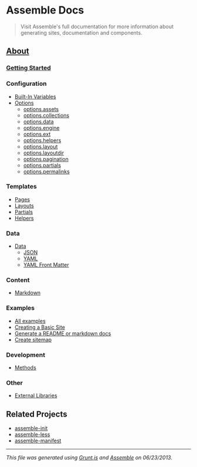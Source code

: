 # Assemble Docs

> Visit Assemble's full documentation for more information about generating sites, documentation and components.

## [About][About]

### [Getting Started][Home]

### Configuration

* [Built-In Variables][built-in-variables]
* [Options][options]
  * [options.assets][options-assets]
  * [options.collections][options-collections]
  * [options.data][options-data]
  * [options.engine][options-engine]
  * [options.ext][options-ext]
  * [options.helpers][options-helpers]
  * [options.layout][options-layout]
  * [options.layoutdir][options-layoutdir]
  * [options.pagination][options-pagination]
  * [options.partials][options-partials]
  * [options.permalinks][options-permalinks]


### Templates

* [Pages][pages]
* [Layouts][layouts]
* [Partials][partials]
* [Helpers][Helpers] 


### Data 

* [Data][data-types]
  * [JSON][json]
  * [YAML][yaml]
  * [YAML Front Matter][yaml-front-matter]


### Content

* [Markdown][markdown]


### Examples 

* [All examples](https://github.com/assemble/assemble-examples)
* [Creating a Basic Site](https://github.com/assemble/assemble-examples-basic)
* [Generate a README or markdown docs](https://github.com/assemble/assemble-examples-readme)
* [Create sitemap](https://github.com/assemble/assemble-examples-sitemap)


### Development

* [Methods][methods]


### Other

* [External Libraries][external-libraries]


## Related Projects

* [assemble-init](https://github.com/assemble/assemble-init)
* [assemble-less](https://github.com/assemble/assemble-less)
* [assemble-manifest](https://github.com/assemble/assemble-manifest)



[about]: http://assemble.io/docs/About.html
[built-in-variables]: http://assemble.io/docs/Built-in-Variables.html
[data-types]: http://assemble.io/docs/Data-Types.html
[data]: http://assemble.io/docs/Data.html
[examples]: https://github.com/assemble/assemble-examples "Assemble Examples"
[extending-assemble]: http://assemble.io/docs/Extending-Assemble.html
[external-libraries]: http://assemble.io/docs/External-Libraries.html
[files]: http://gruntjs.com/configuring-tasks#files
[handlebars]: http://handlebarsjs.com
[helper-lib]: http://github.com/assemble/helper-lib "Extensive collection of Handlebars helpers"
[helpers]: http://assemble.io/docs/Helpers.html
[home]: http://assemble.io/docs/Home.html
[index]: http://assemble.io/docs/index.html
[installation]: http://assemble.io/docs/Installation.html
[json]: http://assemble.io/docs/JSON.html
[layouts]: http://assemble.io/docs/Layouts.html
[lodash]: http://gruntjs.com/configuring-tasks#templates
[markdown]: http://assemble.io/docs/Markdown.html
[metadata]: http://assemble.io/docs/Metadata.html
[methods]: http://assemble.io/docs/Methods.html
[options]: http://assemble.io/docs/Options.html
[options-assets]: http://assemble.io/docs/options-assets.html
[options-collections]: http://assemble.io/docs/options-collections.html
[options-data]: http://assemble.io/docs/options-data.html
[options-engine]: http://assemble.io/docs/options-engine.html
[options-ext]: http://assemble.io/docs/options-ext.html
[options-helpers]: http://assemble.io/docs/options-helpers.html
[options-layout]: http://assemble.io/docs/options-layout.html
[options-layoutdir]: http://assemble.io/docs/options-layoutdir.html
[options-pagination]: http://assemble.io/docs/options-pagination.html
[options-partials]: http://assemble.io/docs/options-partials.html
[options-permalinks]: http://assemble.io/docs/options-permalinks.html
[outline]: http://assemble.io/docs/Outline.html
[overview]: http://assemble.io/docs/Overview.html
[pages]: http://assemble.io/docs/Pages.html
[partials]: http://assemble.io/docs/Partials.html
[quickstart]: http://assemble.io/docs/Quickstart.html
[tasks-and-targets]: http://gruntjs.com/configuring-tasks#task-configuration-and-targets
[templates]: http://assemble.io/docs/Templates.html
[why-assemble]: http://assemble.io/docs/Why-Assemble.html
[yaml-front-matter]: http://assemble.io/docs/YAML-front-matter.html
[yaml]: http://assemble.io/docs/YAML.html
[yfm]: http://assemble.io/docs/YAML-front-matter.html


---
_This file was generated using [Grunt.js](https://gruntjs.com) and [Assemble](https://github.com/assemble/assemble) on 06/23/2013._